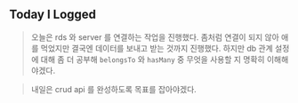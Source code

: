 ## Today I Logged

> 오늘은 rds 와 server 를 연결하는 작업을 진행했다.
> 좀처럼 연결이 되지 않아 애를 먹었지만 결국엔 데이터를 보내고 받는 것까지 진행했다.
> 하지만 db 관계 설정에 대해 좀 더 공부해 `belongsTo` 와 `hasMany` 중 무엇을 사용할 지 명확히 이해해야겠다.

> 내일은 crud api 를 완성하도록 목표를 잡아야겠다.
